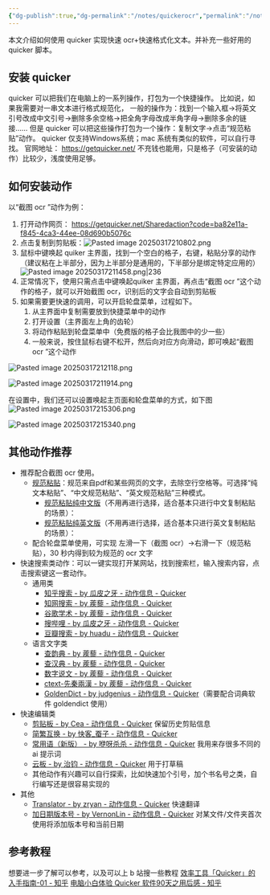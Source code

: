 ```yaml
---
{"dg-publish":true,"dg-permalink":"/notes/quickerocr","permalink":"/notes/quickerocr/","created":"2025-03-17T21:03:55.920+08:00","updated":"2025-03-17T22:01:18.723+08:00"}
---
```


本文介绍如何使用 quicker 实现快速 ocr+快速格式化文本。并补充一些好用的 quicker 脚本。

## 安装 quicker
quicker 可以把我们在电脑上的一系列操作，打包为一个快捷操作。
比如说，如果我需要对一串文本进行格式规范化，
一般的操作为：找到一个输入框→将英文引号改成中文引号→删除多余空格→把全角字母改成半角字母→删除多余的链接……
但是 quicker 可以把这些操作打包为一个操作：复制文字→点击“规范粘贴”动作。
quicker 仅支持Windows系统；mac 系统有类似的软件，可以自行寻找。
官网地址： https://getquicker.net/
不充钱也能用，只是格子（可安装的动作）比较少，浅度使用足够。
## 如何安装动作
以“截图 ocr ”动作为例：
1. 打开动作网页： https://getquicker.net/Sharedaction?code=ba82e11a-f845-4ca3-44ee-08d690b5076c
2. 点击复制到剪贴板：![Pasted image 20250317210802.png](/img/user/09%20settings/Z%20attachment/Pasted%20image%2020250317210802.png)
3. 鼠标中键唤起 quiker 主界面，找到一个空白的格子，右键，粘贴分享的动作（建议粘在上半部分，因为上半部分是通用的，下半部分是绑定特定应用的）![Pasted image 20250317211458.png|236](/img/user/09%20settings/Z%20attachment/Pasted%20image%2020250317211458.png)
4. 正常情况下，使用只需点击中键唤起quiker 主界面，再点击“截图 ocr ”这个动作的格子，就可以开始截图 ocr，识别后的文字会自动到剪贴板
5. 如果需要更快速的调用，可以开启轮盘菜单，过程如下。
	1. 从主界面中复制需要放到快捷菜单中的动作
	2. 打开设置（主界面左上角的齿轮）
	3. 将动作粘贴到轮盘菜单中（免费版的格子会比我图中的少一些）
	4. 一般来说，按住鼠标右键不松开，然后向对应方向滑动，即可唤起“截图 ocr ”这个动作

![Pasted image 20250317212118.png](/img/user/09%20settings/Z%20attachment/Pasted%20image%2020250317212118.png)

![Pasted image 20250317211914.png](/img/user/09%20settings/Z%20attachment/Pasted%20image%2020250317211914.png)

在设置中，我们还可以设置唤起主页面和轮盘菜单的方式，如下图
![Pasted image 20250317215306.png](/img/user/09%20settings/Z%20attachment/Pasted%20image%2020250317215306.png)

![Pasted image 20250317215340.png](/img/user/09%20settings/Z%20attachment/Pasted%20image%2020250317215340.png)

## 其他动作推荐
- 推荐配合截图 ocr 使用。
	- [规范粘贴](https://getquicker.net/Sharedaction?code=cfc572a1-47c8-4fab-2457-08d6d7620f1e)：规范来自pdf和某些网页的文字，去除空行空格等。可选择“纯文本粘贴”、“中文规范粘贴”、“英文规范粘贴”三种模式。
		- [规范粘贴纯中文版](https://getquicker.net/Sharedaction?code=6fc45309-7a0a-4763-5368-08d6f4b99472&fromMyShare=true)（不用再进行选择，适合基本只进行中文复制粘贴的场景）：
		- [规范粘贴纯英文版](https://getquicker.net/sharedaction?code=a4f2c372-5d7e-4c6a-47db-08d79838aac0)（不用再进行选择，适合基本只进行英文复制粘贴的场景）：
	- 配合轮盘菜单使用，可实现 左滑一下（截图 ocr）→右滑一下（规范粘贴），30 秒内得到较为规范的 ocr 文字
- 快速搜索类动作：可以一键实现打开某网站，找到搜索栏，输入搜索内容，点击搜索键这一套动作。
	- 通用类
		- [知乎搜索 - by 瓜皮之牙 - 动作信息 - Quicker](https://getquicker.net/Sharedaction?code=ee54db79-b8ce-4175-677b-08d880549e56)
		- [知网搜索 - by 蒺藜 - 动作信息 - Quicker](https://getquicker.net/Sharedaction?code=350b5a6b-c74a-46f9-fa32-08dad9888ab4)
		- [谷歌学术 - by 蒺藜 - 动作信息 - Quicker](https://getquicker.net/Sharedaction?code=7f256c54-bcb2-438f-649c-08dd652533b7)
		- [搜哔哩 - by 瓜皮之牙 - 动作信息 - Quicker](https://getquicker.net/Sharedaction?code=5ee867b0-505e-455c-6776-08d880549e56)
		- [豆瓣搜索 - by huadu - 动作信息 - Quicker](https://getquicker.net/Sharedaction?code=e676b6c1-ddd6-4080-dc74-08d6d447ca05)
	- 语言文字类
		- [查韵典 - by 蒺藜 - 动作信息 - Quicker](https://getquicker.net/Sharedaction?code=f250232c-c762-4395-fa31-08dad9888ab4)
		- [查汉典 - by 蒺藜 - 动作信息 - Quicker](https://getquicker.net/Sharedaction?code=ad3507f9-5d11-43f8-fa34-08dad9888ab4)
		- [数字说文 - by 蒺藜 - 动作信息 - Quicker](https://getquicker.net/Sharedaction?code=cb9c759f-a95b-40d4-fa33-08dad9888ab4)
		- [ctext-先秦兩漢 - by 蒺藜 - 动作信息 - Quicker](https://getquicker.net/Sharedaction?code=c5779fc3-2180-413b-fa35-08dad9888ab4)
		- [GoldenDict - by judgenius - 动作信息 - Quicker](https://getquicker.net/Sharedaction?code=0ff2475a-f714-4a96-66cd-08d710cec307)（需要配合词典软件 goldendict 使用）
- 快速编辑类
	- [剪贴板 - by Cea - 动作信息 - Quicker](https://getquicker.net/Sharedaction?code=9ec53d43-5539-4571-6886-08d8c752bfcb) 保留历史剪贴信息
	- [简繁互换 - by 快客_蚕子 - 动作信息 - Quicker](https://getquicker.net/Sharedaction?code=53190fc1-34c5-4175-ea6c-08d7c0f8387a)
	- [常用语（新版） - by 咿呀杀杀 - 动作信息 - Quicker](https://getquicker.net/Sharedaction?code=1a8e7553-76e9-4527-66d7-08dbaa91cef1) 我用来存很多不同的 ai 提示词
	- [云板 - by 治钧 - 动作信息 - Quicker](https://getquicker.net/Sharedaction?code=66502c1c-6ce0-4edb-37bc-08d8346ce0f2) 用于打草稿
	- 其他动作有兴趣可以自行探索，比如快速加个引号，加个书名号之类，自行编写还是很容易实现的
- 其他
	- [Translator - by zryan - 动作信息 - Quicker](https://getquicker.net/Sharedaction?code=04393db9-f4bc-4871-7fb6-08db2506d1ed) 快速翻译
	- [加日期版本号 - by VernonLin - 动作信息 - Quicker](https://getquicker.net/sharedaction?code=2b5d8d44-b318-4bd7-55b3-08d7cbb492a7) 对某文件/文件夹首次使用将添加版本号和当前日期

## 参考教程
想要进一步了解可以参考，以及可以上 b 站搜一些教程
[效率工具「Quicker」的入手指南-01 - 知乎](https://zhuanlan.zhihu.com/p/673926713)
[电脑小白体验 Quicker 软件90天之用后感 - 知乎](https://zhuanlan.zhihu.com/p/305664217)